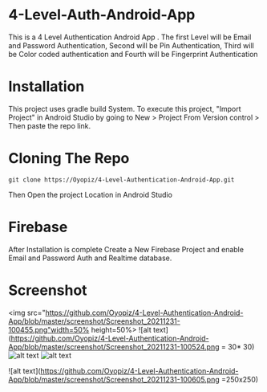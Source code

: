 # 4-Level-Auth-Android-App
This is a 4 Level Authentication Android App . The first Level will be Email and Password Authentication, Second will be Pin Authentication, Third will be Color coded authentication and Fourth will be Fingerprint Authentication

# Installation
This project uses gradle build System. To execute this project, "Import Project" in Android Studio by going to New > Project From Version control > Then paste the repo link.
# Cloning The Repo
```git clone https://Oyopiz/4-Level-Authentication-Android-App.git```

Then Open the project Location in Android Studio

# Firebase
After Installation is complete Create a New Firebase Project and enable Email and Password Auth and Realtime database.
# Screenshot

<img src="https://github.com/Oyopiz/4-Level-Authentication-Android-App/blob/master/screenshot/Screenshot_20211231-100455.png"width=50% height=50%>
![alt text](https://github.com/Oyopiz/4-Level-Authentication-Android-App/blob/master/screenshot/Screenshot_20211231-100524.png = 30* 30)
![alt text](https://github.com/Oyopiz/4-Level-Authentication-Android-App/blob/master/screenshot/Screenshot_20211231-100535.png)
![alt text](https://github.com/Oyopiz/4-Level-Authentication-Android-App/blob/master/screenshot/Screenshot_20211231-100605.png)

![alt text](https://github.com/Oyopiz/4-Level-Authentication-Android-App/blob/master/screenshot/Screenshot_20211231-100605.png =250x250)
